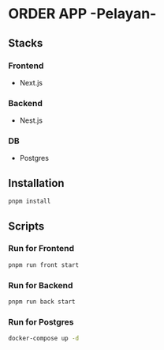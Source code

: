 # ORDER APP -Pelayan-

## Stacks

### Frontend

* Next.js

### Backend

* Nest.js

### DB

* Postgres

## Installation

```sh
pnpm install
```

## Scripts

### Run for Frontend

```sh
pnpm run front start
```

### Run for Backend

```sh
pnpm run back start
```

### Run for Postgres

```sh
docker-compose up -d
```
